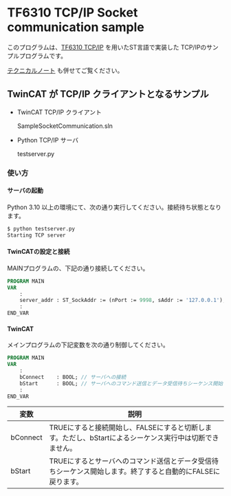 # TF6310 TCP/IP Socket communication sample

このプログラムは、[TF6310 TCP/IP](https://infosys.beckhoff.com/content/1033/tf6310_tc3_tcpip/index.html?id=9025637582166106076) を用いたST言語で実装した TCP/IPのサンプルプログラムです。

[テクニカルノート](https://beckhoff-jp.github.io/TwinCATHowTo/tf6310/index.html) も併せてご覧ください。

## TwinCAT が TCP/IP クライアントとなるサンプル

* TwinCAT TCP/IP クライアント

    SampleSocketCommunication.sln

* Python TCP/IP サーバ

    testserver.py


### 使い方

#### サーバの起動

Python 3.10 以上の環境にて、次の通り実行してください。接続待ち状態となります。

``` bash
$ python testserver.py
Starting TCP server
```

#### TwinCATの設定と接続

MAINプログラムの、下記の通り接続してください。

``` pascal
PROGRAM MAIN
VAR
    :
    server_addr	: ST_SockAddr := (nPort := 9998, sAddr := '127.0.0.1'); 
    :
END_VAR
```
#### TwinCAT

メインプログラムの下記変数を次の通り制御してください。

``` pascal
PROGRAM MAIN
VAR
    :
    bConnect	: BOOL; // サーバへの接続
    bStart		: BOOL; // サーバへのコマンド送信とデータ受信待ちシーケンス開始
    :
END_VAR
```

|変数|説明|
|--|--|
|bConnect|TRUEにすると接続開始し、FALSEにすると切断します。ただし、bStartによるシーケンス実行中は切断できません。|
|bStart|TRUEにするとサーバへのコマンド送信とデータ受信待ちシーケンス開始します。終了すると自動的にFALSEに戻ります。|
